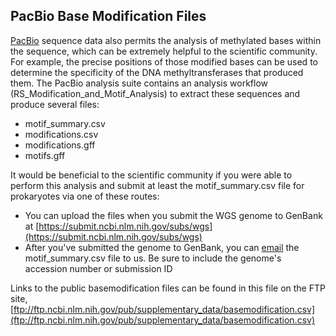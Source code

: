 <meta http-equiv="Content-Type" content="text/html; charset=utf-8">  <meta name="node-id" content="5016"> <meta name="revision-id" content="31677"> <meta name="cms-base-url" content="http://cms.ncbi.nlm.nih.gov"> <meta name="cms-view-url" content="http://cms.ncbi.nlm.nih.gov/genbank/basemodificationfiles"> <meta name="cms-edit-url" content="http://cms.ncbi.nlm.nih.gov/node/5016/edit"> <meta name="created" content="2015-12-16T17:05:40-05:00"> <meta name="modified" content="2016-01-06T13:47:38-05:00"> <meta name="publication-date" content="2015-12-16T17:02:00-05:00"> <meta name="author" content="kclark"> <meta name="subsite" content="genbank"> <meta name="path" content="genbank/basemodificationfiles"> <meta name="node-type" content="page"> <meta name="jira-ticket" content=""> <meta name="cms-tags" content="">  <meta name="" content=""> <title>Base Modification Files</title>

<div class="node clear-block">

<div class="content">

## PacBio Base Modification Files

[PacBio](http://www.pacb.com/) sequence data also permits the analysis of methylated bases within the sequence, which can be extremely helpful to the scientific community.  For example, the precise positions of those modified bases can be used to determine the specificity of the DNA methyltransferases that produced them. The PacBio analysis suite contains an analysis workflow (RS_Modification_and_Motif_Analysis) to extract these sequences and produce several files:

*   motif_summary.csv
*   modifications.csv
*   modifications.gff
*   motifs.gff                                                      

It would be beneficial to the scientific community if you were able to perform this analysis and submit at least the motif_summary.csv file for prokaryotes via one of these routes:

*   You can upload the files when you submit the WGS genome to GenBank at [https://submit.ncbi.nlm.nih.gov/subs/wgs](https://submit.ncbi.nlm.nih.gov/subs/wgs)
*   After you've submitted the genome to GenBank, you can [email](mailto:genomes@ncbi.nlm.nih.gov) the motif_summary.csv file to us. Be sure to include the genome's accession number or submission ID

Links to the public basemodification files can be found in this file on the FTP site, [ftp://ftp.ncbi.nlm.nih.gov/pub/supplementary_data/basemodification.csv](ftp://ftp.ncbi.nlm.nih.gov/pub/supplementary_data/basemodification.csv)

</div>

</div>